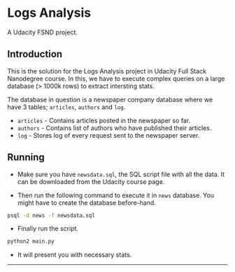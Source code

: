 # Logs Analysis

A Udacity FSND project.


## Introduction

This is the solution for the Logs Analysis project in Udacity Full Stack Nanodegree course.
In this, we have to execute complex queries on a large database (> 1000k rows) to extract intersting stats.

The database in question is a newspaper company database where we have 3 tables; `articles`, `authors` and `log`.
* `articles` - Contains articles posted in the newspaper so far.
* `authors` - Contains list of authors who have published their articles.
* `log` - Stores log of every request sent to the newspaper server.


## Running

* Make sure you have `newsdata.sql`, the SQL script file with all the data. It can be downloaded from the Udacity course page.

* Then run the following command to execute it in `news` database. You might have to create the database before-hand.

```sh
psql -d news -f newsdata.sql
```

* Finally run the script.

```sh
python2 main.py
```

* It will present you with necessary stats.

----
